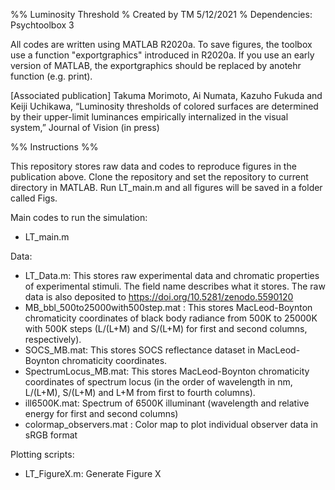 %% Luminosity Threshold
% Created by TM 5/12/2021
% Dependencies: Psychtoolbox 3

All codes are written using MATLAB R2020a.
To save figures, the toolbox use a function "exportgraphics" introduced in R2020a.
If you use an early version of MATLAB, the exportgraphics should be replaced by anotehr function (e.g. print).

[Associated publication]
Takuma Morimoto, Ai Numata, Kazuho Fukuda and Keiji Uchikawa, “Luminosity thresholds of colored surfaces are determined by their upper-limit luminances empirically internalized in the visual system,” Journal of Vision (in press)

%% Instructions %%

This repository stores raw data and codes to reproduce figures in the publication above.
Clone the repository and set the repository to current directory in MATLAB.
Run LT_main.m and all figures will be saved in a folder called Figs.

Main codes to run the simulation:
- LT_main.m

Data:
- LT_Data.m: This stores raw experimental data and chromatic properties of experimental stimuli. The field name describes what it stores. The raw data is also deposited to https://doi.org/10.5281/zenodo.5590120
- MB_bbl_500to25000with500step.mat : This stores MacLeod-Boynton chromaticity coordinates of black body radiance from 500K to 25000K with 500K steps (L/(L+M) and S/(L+M) for first and second columns, respectively).
- SOCS_MB.mat: This stores SOCS reflectance dataset in MacLeod-Boynton chromaticity coordinates.
- SpectrumLocus_MB.mat: This stores MacLeod-Boynton chromaticity coordinates of spectrum locus (in the order of wavelength in nm, L/(L+M), S/(L+M) and L+M from first to fourth columns).
- ill6500K.mat: Spectrum of 6500K illuminant (wavelength and relative energy for first and second columns)
- colormap_observers.mat : Color map to plot individual observer data in sRGB format
  
Plotting scripts:
- LT_FigureX.m: Generate Figure X

